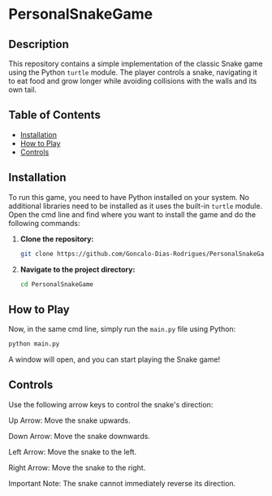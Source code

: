 # PersonalSnakeGame

## Description

This repository contains a simple implementation of the classic Snake game using the Python `turtle` module. The player controls a snake, navigating it to eat food and grow longer while avoiding collisions with the walls and its own tail.

## Table of Contents

* [Installation](#installation)
* [How to Play](#how-to-play)
* [Controls](#controls)

## Installation

To run this game, you need to have Python installed on your system. No additional libraries need to be installed as it uses the built-in `turtle` module.
Open the cmd line and find where you want to install the game and do the following commands:

1.  **Clone the repository:**
    ```bash
    git clone https://github.com/Goncalo-Dias-Rodrigues/PersonalSnakeGame
    ```

2.  **Navigate to the project directory:**
    ```bash
    cd PersonalSnakeGame
    ```

## How to Play

Now, in the same cmd line, simply run the `main.py` file using Python:

```bash
python main.py
```

A window will open, and you can start playing the Snake game!

## Controls
Use the following arrow keys to control the snake's direction:

Up Arrow: Move the snake upwards.

Down Arrow: Move the snake downwards.

Left Arrow: Move the snake to the left.

Right Arrow: Move the snake to the right.

Important Note: The snake cannot immediately reverse its direction.
